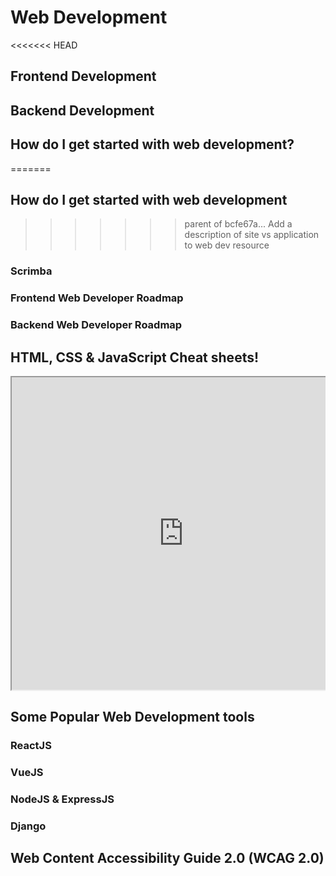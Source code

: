 # Web Development

<<<<<<< HEAD
## Frontend Development
<LevelWithButton desc="Frontend Development is the process of implementing user interfaces for web applications. As a frontend developer, you create the portion of the website that people interact with and ensure that the design requirements for how your application should 'look' and 'feel' are met" link="https://frontendmasters.com/books/front-end-handbook/2018/what-is-a-FD.html" button="Learn more about it here!" image="https://invexi.com/wp-content/uploads/2015/06/frontend.jpg"/>

## Backend Development
<LevelWithButton :imageRight="false" desc="Backend Development is the process of developing the business logic and functionality of your tool. As a backend developer, your responsibility is to write clean and scalable code which allows the transfer of data between the web browser and database server as per your application's description. Usually, this involves working with databases to store data from users which is then extracted from the database and used in other parts of the application" link="https://learntocodewith.me/posts/backend-development/" button="Learn more about backend development!" image="https://www.thebalancecareers.com/thmb/934mZp4W5j4MSCHusNcXGY0MXI8=/1500x1000/filters:fill(auto,1)/backenddeveloper-2502825a14ff440eb775dc4244e7ed4d.png"/>

## How do I get started with web development?
=======
## How do I get started with web development
>>>>>>> parent of bcfe67a... Add a description of site vs application to web dev resource

### Scrimba

<LevelWithButton  desc="Scrimba is a next-generation platform for learning how to code. Scrimba's screencasts enable you to interact with the code directly in the player. This way, you'll have more fun and learn faster." image="https://scrimba.com/static/art/castcover.png" button="Start Learning" link="https://scrimba.com" />

### Frontend Web Developer Roadmap

<LevelWithButton :imageRight="false"  desc="A community-created roadmap for modern frontend web development." image="/images/frontend-roadmap.png" button="Check it out!" link="https://roadmap.sh/frontend" />

### Backend Web Developer Roadmap

<LevelWithButton desc="A community-created roadmap for modern backend web development." image="/images/backend-roadmap.png" button="Check it out!" link="https://roadmap.sh/backend" />

## HTML, CSS & JavaScript Cheat sheets!
<div class="scrolling-wrapper">
<div class="scroll-child">
<iframe src="https://lifeyourway.net/printables/blogging-html-cheat-sheet.pdf" width="550px" height="500px"></iframe>
</div>
<div class="scroll-child">
<iframe src="https://courses.cs.washington.edu/courses/cse154/16sp/cheat-sheets/css-cheat-sheet.pdf" width="580px" height="500px"></iframe>
</div>
  <div class="scroll-child">
   <iframe src="https://cheatography.com/davechild/cheat-sheets/javascript/pdf/" width="600px" height="500px"></iframe>
  </div>
</div>

<style scoped>                                                                                                          
.scrolling-wrapper {                                                                                                      
display: flex;                                                                                                          
flex-wrap: nowrap;                                                                                                      
overflow-x: auto;                                                                                                                                                                                                                             
}                                                                                                                       
.scroll-child {                                                                                                             
flex: 0 0 auto;                                                                                                        
 margin-right: 36px;                                                                                                     
font-size: 24px                                                                                                       
}                                                                                                                     
</style>                                                                                                                                 

## Some Popular Web Development tools 

### ReactJS

<LevelWithButton desc="ReactJS is a frontend library created by facebook to help create modern and responsive UIs. It's one of the most well-known frameworks out there and is really easy to learn! Checkout this tutorial!" button="Get started with ReactJS!" link="https://reactjs.org/tutorial/tutorial.html" image="https://miro.medium.com/max/900/1*EntHChgUyirgbZ9A3zTxkA.png" />

### VueJS
<LevelWithButton :imageRight="false" desc="Another well-known UI framework is VueJS. The hacklab has composed for you a comprehensive resource page to help you get started with VueJS." link="https://utmhacklab.tech/resources/vue/" button="Get Started with VueJS!" image="https://octref.gallerycdn.vsassets.io/extensions/octref/vetur/0.24.0/1583367754374/Microsoft.VisualStudio.Services.Icons.Default" />

### NodeJS & ExpressJS
<LevelWithButton desc="NodeJS is probably the up and coming backend development tool of the decade. ExpressJS is a backend framework built on NodeJS. They are easily integrable with any frontend framework and are extremely easy to learn if you have only done frontend development in the past" link="https://www.guru99.com/node-js-express.html" button="Let's get started!" image="https://miro.medium.com/max/365/1*Jr3NFSKTfQWRUyjblBSKeg.png"/>

### Django
<LevelWithButton :imageRight="false" desc="Django is a Python-based web framework. Django is becoming extremely popula due to python being the default language for most Machine Learning developers. Django is a very comprehensive and advanced tool, but if you plan to do data analytic and machine learning with your web application, Django might be a framework you may want to consider." link="https://realpython.com/tutorials/django/" button="Get started with Django" image="https://www.sayonetech.com/media/uploads/zinnia/Python-Django-Web-Development.jpg" />

## Web Content Accessibility Guide 2.0 (WCAG 2.0)
<LevelWithButton desc="Your web application is something that everyone should be able to use. Often, some of your users may require certain accesibility features on your web application so that they may experience the full benefits of your application. Many regions have requirements for web content accessibility as part of their legislation (such as Ontario as part of the AODA). Luckily, the W3 Consortium has published international guidelines on web content accessibility in what is know as 'WCAG 2.0' " button="Learn more about web content accessibility" image="https://www.w3.org/blog/wp-content/uploads/2018/09/wcag_blog-1.png" link="https://developer.mozilla.org/en-US/docs/Web/Accessibility/Understanding_WCAG"/> 

